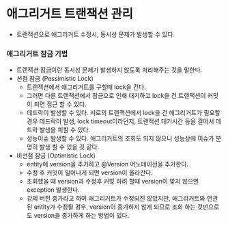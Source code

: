 # 애그리거트 트랜잭션 관리
- 트랜잭션으로 애그리거트 수정시, 동시성 문제가 발생할 수 있다.
### 애그리거트 잠금 기법
- 트랜잭션 잠금이란 동시성 문제가 발생하지 않도록 처리해주는 것을 말한다.
- 선점 잠금 (Pessimistic Lock)
  - 트랜잭션에서 애그리거트를 구할때 lock을 건다.
  - 그러면 다른 트랜잭션에서 잠금으로 인해 대기하고 lock을 건 트랜잭션이 커밋이 되면 접근 할 수 있다.
  - 데드락이 발생할 수 있다. 서로의 트랜잭션에서 lock을 건 애그리거트가 필요할 경우 데드락이 발생, lock timeout이라던지, 트랜잭션 대기시간 등을 걸어서 데드락 발생을 피할 수 있다.
  - 성능이슈 발생할 수 있다. 애그리거트의 조회도 되지 않으니 성능상에 이슈가 분명히 발생 할 수 있을 것 같다.
- 비선점 잠금 (Optimistic Lock)
  - entity에 version을 추가하고 @Version 어노테이션을 추가한다.
  - 수정 후 커밋이 일어나게 되면 version이 올라간다.
  - 조회했을 때 version과 수정후 커밋 하려 할때 version이 맞지 않으면 exception 발생한다.
  - 강제 버전 증가라고 하여 애그리거트가 수정되진 않았지만, 애그리거트와 연관된 entity가 수정될 경우, version이 증가하지 않게 되므로 조회 하는 것만으로도 version을 증가하게 하는 방법이 있다.
